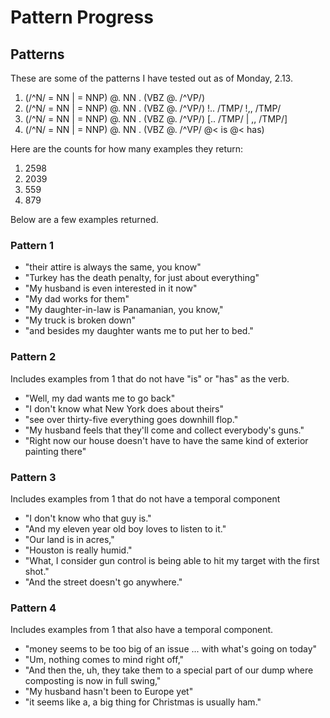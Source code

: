# Pattern Progress
## Patterns
These are some of the patterns I have tested out as of Monday, 2.13.

1. (/^N/ = NN | = NNP) @. NN . (VBZ @. /^VP/)
2. (/^N/ = NN | = NNP) @. NN . (VBZ @. /^VP/) !.. /TMP/ !,, /TMP/
3. (/^N/ = NN | = NNP) @. NN . (VBZ @. /^VP/) [.. /TMP/ | ,, /TMP/]
4. (/^N/ = NN | = NNP) @. NN . (VBZ @. /^VP/ @< is @< has)

Here are the counts for how many examples they return:

1. 2598
2. 2039
3. 559
4. 879

Below are a few examples returned.

### Pattern 1
* "their attire is always the same, you know"
* "Turkey has the death penalty, for just about everything"
* "My husband is even interested in it now" 
* "My dad works for them"
* "My daughter-in-law is Panamanian, you know,"
* "My truck is broken down"
* "and besides my daughter wants me to put her to bed."

### Pattern 2
Includes examples from 1 that do not have "is" or "has" as the verb.

* "Well, my dad wants me to go back"
* "I don't know what New York does about theirs"
* "see over thirty-five everything goes downhill flop."
* "My husband feels that they'll come and collect everybody's guns."
* "Right now our house doesn't have to have the same kind of exterior painting there"

### Pattern 3
Includes examples from 1 that do not have a temporal component

* "I don't know who that guy is."
* "And my eleven year old boy loves to listen to it."
* "Our land is in acres,"
* "Houston is really humid."
* "What, I consider gun control is being able to hit my target with the first shot."
* "And the street doesn't go anywhere."

### Pattern 4
Includes examples from 1 that also have a temporal component.

* "money seems to be too big of an issue ... with what's going on today"
* "Um, nothing comes to mind right off,"
* "And then the, uh, they take them to a special part of our dump where composting is now in full swing,"
* "My husband hasn't been to Europe yet"
* "it seems like a, a big thing for Christmas is usually ham."